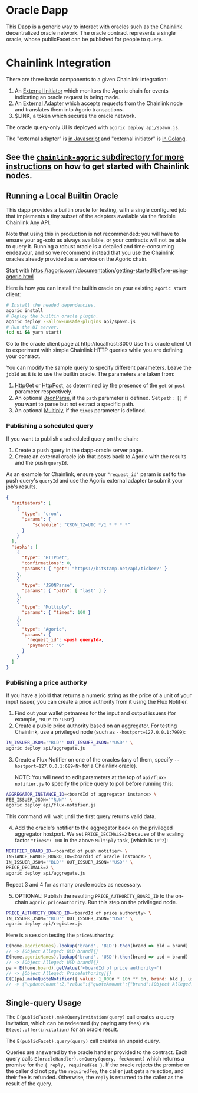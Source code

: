 # Oracle Dapp

This Dapp is a generic way to interact with oracles such as the
[Chainlink](https://chain.link) decentralized oracle network.  The oracle
contract represents a single oracle, whose publicFacet can be published for
people to query.

# Chainlink Integration

There are three basic components to a given Chainlink integration:
1. An [External Initiator](https://github.com/smartcontractkit/external-initiator) which monitors the Agoric chain for events indicating
   an oracle request is being made.
2. An [External Adapter](https://github.com/thodges-gh/CL-EA-NodeJS-Template) which accepts requests from the
   Chainlink node and translates them into Agoric transactions.
3. $LINK, a token which secures the oracle network.

The oracle query-only UI is deployed with `agoric deploy api/spawn.js`.

The "external adapter" is [in
Javascript](https://github.com/smartcontractkit/external-adapters-js/pull/114) and
"external initiator" is [in
Golang](https://github.com/smartcontractkit/external-initiator/pull/73).

## See the [`chainlink-agoric` subdirectory for more instructions](chainlink-agoric/README.md) on how to get started with Chainlink nodes.

## Running a Local Builtin Oracle

This dapp provides a builtin oracle for testing, with a single configured job
that implements a tiny subset of the adapters available via the flexible
Chainlink Any API.

Note that using this in production is not recommended: you will have to ensure
your ag-solo as always available, or your contracts will not be able to query
it.  Running a robust oracle is a detailed and time-consuming endeavour, and so
we recommend instead that you use the Chainlink oracles already provided as a
service on the Agoric chain.

Start with
https://agoric.com/documentation/getting-started/before-using-agoric.html

Here is how you can install the builtin oracle on your existing `agoric start`
client:

```sh
# Install the needed dependencies.
agoric install
# Deploy the builtin oracle plugin.
agoric deploy --allow-unsafe-plugins api/spawn.js
# Run the UI server.
(cd ui && yarn start)
```

Go to the oracle client page at http://localhost:3000  Use this oracle client UI
to experiment with simple Chainlink HTTP queries while you are defining your
contract.

You can modify the sample query to specify different parameters.  Leave the
`jobId` as it is to use the builtin oracle.  The parameters are taken from:

1. [HttpGet](https://docs.chain.link/docs/adapters#httpget) or
   [HttpPost](https://docs.chain.link/docs/adapters#httppost), as determined by
   the presence of the `get` or `post` parameter respectively.
2. An optional [JsonParse](https://docs.chain.link/docs/adapters#jsonparse), if
   the `path` parameter is defined.  Set `path: []` if you want to parse but not
   extract a specific path.
3. An optional [Multiply](https://docs.chain.link/docs/adapters#multiply), if
   the `times` parameter is defined.

### Publishing a scheduled query

If you want to publish a scheduled query on the chain:

1. Create a push query in the dapp-oracle server page.
2. Create an external oracle job that posts back to Agoric with the results and
   the push `queryId`.
   
As an example for Chainlink, ensure your `"request_id"` param is set to the push
query's `queryId` and use the Agoric external adapter to submit your job's
results.

```json
{
  "initiators": [
    {
      "type": "cron",
      "params": {
          "schedule": "CRON_TZ=UTC */1 * * * *"
      }
    }
  ],
  "tasks": [
    {
      "type": "HTTPGet",
      "confirmations": 0,
      "params": { "get": "https://bitstamp.net/api/ticker/" }
    },
    {
      "type": "JSONParse",
      "params": { "path": [ "last" ] }
    },
    {
      "type": "Multiply",
      "params": { "times": 100 }
    },
    {
      "type": "Agoric",
      "params": {
        "request_id": <push queryId>,
        "payment": "0"
      }
    }
  ]
}
```

### Publishing a price authority

If you have a jobId that returns a numeric string as the price of a unit of your
input issuer, you can create a price authority from it using the Flux Notifier.

1. Find out your wallet petnames for the input and output issuers (for example,
   `"BLD"` to `"USD"`).
2. Create a public price authority based on an aggregator.  For testing
   Chainlink, use a privileged node (such as `--hostport=127.0.0.1:7999`):
```sh
IN_ISSUER_JSON='"BLD"' OUT_ISSUER_JSON='"USD"' \
agoric deploy api/aggregate.js
```
3. Create a Flux Notifier on one of the oracles (any of them, specify
   `--hostport=127.0.0.1:689<N>` for a Chainlink oracle).
   
   NOTE: You will need to edit parameters at the top of `api/flux-notifier.js`
   to specify the price query to poll before running this:
```sh
AGGREGATOR_INSTANCE_ID=<boardId of aggregator instance> \
FEE_ISSUER_JSON='"RUN"' \
agoric deploy api/flux-notifier.js
```

This command will wait until the first query returns valid data.

4. Add the oracle's notifier to the aggregator back on the privileged aggregator
   hostport.  We set `PRICE_DECIMALS=2` because of the scaling factor `"times": 100`
   in the above `Multiply` task, (which is `10^2`):
```sh
NOTIFIER_BOARD_ID=<boardId of push notifier> \
INSTANCE_HANDLE_BOARD_ID=<boardId of oracle instance> \
IN_ISSUER_JSON='"BLD"' OUT_ISSUER_JSON='"USD"' \
PRICE_DECIMALS=2 \
agoric deploy api/aggregate.js
```
Repeat 3 and 4 for as many oracle nodes as necessary.


5. OPTIONAL: Publish the resulting `PRICE_AUTHORITY_BOARD_ID` to the on-chain
`agoric.priceAuthority`.  Run this step on the privileged node.

```sh
PRICE_AUTHORITY_BOARD_ID=<boardId of price authority> \
IN_ISSUER_JSON='"BLD"' OUT_ISSUER_JSON='"USD"' \
agoric deploy api/register.js
```

Here is a session testing the `priceAuthority`:

```js
E(home.agoricNames).lookup('brand', 'BLD').then(brand => bld = brand)
// -> [Object Alleged: BLD brand]{}
E(home.agoricNames).lookup('brand', 'USD').then(brand => usd = brand)
// -> [Object Alleged: USD brand]{}
pa = E(home.board).getValue('<boardId of price authority>')
// -> [Object Alleged: PriceAuthority]{}
E(E(pa).makeQuoteNotifier({ value: 1_000n * 10n ** 6n, brand: bld }, usd)).getUpdateSince()
// -> {"updateCount":2,"value":{"quoteAmount":{"brand":[Object Alleged: quote brand]{},"value":[{"amountIn":{"brand":[Object Alleged: BLD brand]{},"value":1000000000000000000n},"amountOut":{"brand":[Object Alleged: USD brand]{},"value":10000000000000000000000n},"timer":[Object Alleged: timerService]{},"timestamp":1644701445n}]},"quotePayment":[Promise]}}
```

## Single-query Usage

The `E(publicFacet).makeQueryInvitation(query)` call creates a query invitation,
which can be redeemed (by paying any fees) via `E(zoe).offer(invitation)` for an
oracle result.

The `E(publicFacet).query(query)` call creates an unpaid query.

Queries are answered by the oracle handler provided to the contract.  Each query
calls `E(oracleHandler).onQuery(query, feeAmount)` which returns a promise for
the `{ reply, requiredFee }`.  If the oracle rejects the promise or the caller
did not pay the `requiredFee`, the caller just gets a rejection, and their fee
is refunded.  Otherwise, the `reply` is returned to the caller as the result of
the query.

